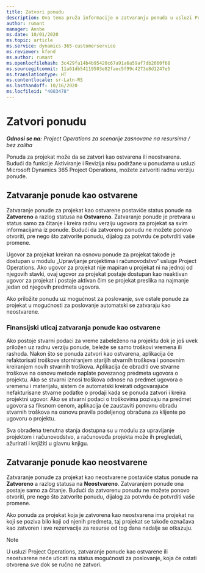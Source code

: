 ```yaml
---
title: Zatvori ponudu
description: Ova tema pruža informacije o zatvaranju ponuda u usluzi Project Operations.
author: rumant
manager: Annbe
ms.date: 10/01/2020
ms.topic: article
ms.service: dynamics-365-customerservice
ms.reviewer: kfend
ms.author: rumant
ms.openlocfilehash: 3c429fa14b4b95420c67a91a6a59af7db2660f68
ms.sourcegitcommit: 11a61db54119503e82faec5f99c4273e8d1247e5
ms.translationtype: HT
ms.contentlocale: sr-Latn-RS
ms.lasthandoff: 10/16/2020
ms.locfileid: "4083478"
---
```

# <a name="close-a-quote"></a>Zatvori ponudu

_**Odnosi se na:** Project Operations za scenarije zasnovane na resursima / bez zaliha_

Ponuda za projekat može da se zatvori kao ostvarena ili neostvarena. Budući da funkcije Aktiviranje i Revizija nisu podržane u ponudama u usluzi Microsoft Dynamics 365 Project Operations, možete zatvoriti radnu verziju ponude.

## <a name="close-a-quote-as-won"></a>Zatvaranje ponude kao ostvarene

Zatvaranje ponude za projekat kao ostvarene postaviće status ponude na **Zatvoreno** a razlog statusa na **Ostvareno**. Zatvaranje ponude je pretvara u status samo za čitanje i kreira radnu verziju ugovora za projekat sa svim informacijama iz ponude. Budući da zatvorenu ponudu ne možete ponovo otvoriti, pre nego što zatvorite ponudu, dijalog za potvrdu će potvrditi vaše promene.

Ugovor za projekat kreiran na osnovu ponude za projekat takođe je dostupan u modulu „Upravljanje projektima i računovodstvo“ usluge Project Operations. Ako ugovor za projekat nije mapiran u projekat ni na jednoj od njegovih stavki, ovaj ugovor za projekat postaje dostupan kao neaktivan ugovor za projekat i postaje aktivan čim se projekat preslika na najmanje jedan od njegovih predmeta ugovora.

Ako priložite ponudu uz mogućnost za poslovanje, sve ostale ponude za projekat u mogućnosti za poslovanje automatski se zatvaraju kao neostvarene.

### <a name="financial-impact-of-closing-a-quote-as-won"></a>Finansijski uticaj zatvaranja ponude kao ostvarene

Ako postoje stvarni podaci za vreme zabeleženo na projektu dok je još uvek priložen uz radnu verziju ponude, beleže se samo troškovi vremena ili rashoda. Nakon što se ponuda zatvori kao ostvarena, aplikacija će refaktorisati troškove storniranjem starijih stvarnih troškova i ponovnim kreiranjem novih stvarnih troškova. Aplikacija će obraditi ove stvarne troškove na osnovu metode naplate povezanog predmeta ugovora o projektu. Ako se stvarni iznosi troškova odnose na predmet ugovora o vremenu i materijalu, sistem će automatski kreirati odgovarajuće nefakturisane stvarne podatke o prodaji kada se ponuda zatvori i kreira projektni ugovor. Ako se stvarni podaci o troškovima pozivaju na predmet ugovora sa fiksnom cenom, aplikacija će zaustaviti ponovnu obradu stvarnih troškova na osnovu pravila podeljenog obračuna za klijente po ugovoru o projektu.

Sva obrađena trenutna stanja dostupna su u modulu za upravljanje projektom i računovodstvo, a računovođa projekta može ih pregledati, ažurirati i knjižiti u glavnu knjigu. 

## <a name="close-a-quote-as-lost"></a>Zatvaranje ponude kao neostvarene

Zatvaranje ponude za projekat kao neostvarene postaviće status ponude na **Zatvoreno** a razlog statusa na **Neostvareno**. Zatvaranjem ponude ona postaje samo za čitanje. Budući da zatvorenu ponudu ne možete ponovo otvoriti, pre nego što zatvorite ponudu, dijalog za potvrdu će potvrditi vaše promene.

Ako ponuda za projekat koja je zatvorena kao neostvarena ima projekat na koji se poziva bilo koji od njenih predmeta, taj projekat se takođe označava kao zatvoren i sve rezervacije za resurse od tog dana nadalje se otkazuju.

> [!NOTE]
> U usluzi Project Operations, zatvaranje ponude kao ostvarene ili neostvarene neće uticati na status mogućnosti za poslovanje, koja će ostati otvorena sve dok se ručno ne zatvori.
